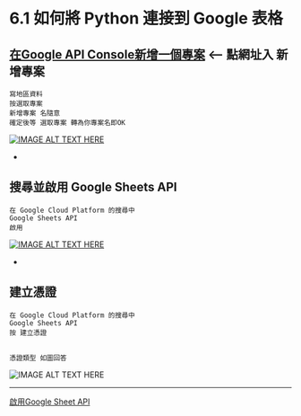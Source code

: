 
# 6.1 如何將 Python 連接到 Google 表格


## [在Google API Console新增一個專案](https://console.developers.google.com/) <-- 點網址入 新增專案

    寫地區資料
    按選取專案
    新增專案 名隨意
    確定後等 選取專案 轉為你專案名即OK
    
[![IMAGE ALT TEXT HERE](https://img.youtube.com/vi/zcJe5Isfhng/0.jpg)](https://www.youtube.com/watch?v=zcJe5Isfhng)

-

## 搜尋並啟用 Google Sheets API

    在 Google Cloud Platform 的搜尋中
    Google Sheets API
    啟用

[![IMAGE ALT TEXT HERE](https://img.youtube.com/vi/KObOPFWQoPk/0.jpg)](https://www.youtube.com/watch?v=KObOPFWQoPk)

-

## 建立憑證

    在 Google Cloud Platform 的搜尋中
    Google Sheets API    
    按 建立憑證
    
    
    憑證類型 如圖回答

![IMAGE ALT TEXT HERE](https://1.bp.blogspot.com/-jYn0_38wAJU/Xz6MVRsE5nI/AAAAAAAAD7M/q-0GcTss_dkuxEmTv0gboSEAFLMLCjxoQCLcBGAsYHQ/s740/50.PNG)















--- 

[啟用Google Sheet API](https://www.learncodewithmike.com/2020/08/python-write-to-google-sheet.html)
